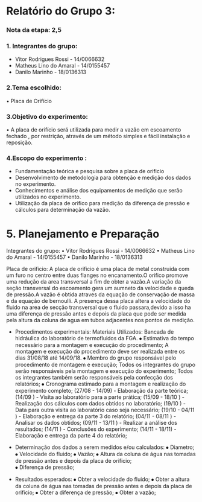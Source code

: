 # Relatório do Grupo 3: #

### Nota da etapa: 2,5 ###

### 1.	Integrantes do grupo: ###

  - Vitor Rodrigues Rossi - 14/0066632
  - Matheus Lino do Amaral - 14/0155457
  - Danilo Marinho - 18/0136313
  
### 2.Tema escolhido: ###
•	Placa de Orifício

### 3.Objetivo do experimento: ###
•	A placa de orifício será utilizada para medir a vazão em escoamento fechado , por restrição, através de um método simples e fácil instalação e reposição.

### 4.Escopo do experimento	: ###
- Fundamentação teórica e pesquisa sobre a placa de orificio
- Desenvolvimento de metodologia para obtenção e medição dos dados no experimento.
- Conhecimentos e análise dos equipamentos de medição que serão utilizados no experimento.
- Utilização da placa de orifico para medição da diferença de pressão e cálculos para determinação da vazão.

# 5. Planejamento e Preparação #
Integrantes do grupo:
•	Vitor Rodrigues Rossi - 14/0066632
•	Matheus Lino do Amaral - 14/0155457
•	Danilo Marinho - 18/0136313

 
 Placa de orificio:
 A placa de orificio é uma placa de metal construida com um furo no centro entre duas flanges no encanamento.O orifico promove uma redução da area transversal a fim de obter a vazão.A variação da seção transversal do escoamento gera um aumneto da velocidade e queda de pressão.A vazão é obtida atraves da equação de conservação de massa e da equação de bernoulli.
 A presença dessa placa altera a velocidade do fluido na area de secção transversal que o fluido passara,devido a isso ha uma diferença de pressão antes e depois da placa que pode ser medida pela altura da coluna de agua em tubos adjacentes nos pontos de medição.
    
 - Procedimentos experimentais:
 Materiais Utilizados:
 Bancada de hidráulica do laboratório de termofluidos da FGA.
 ⦁	Estimativa do tempo necessário para a montagem e execução do procedimento;
 A montagem e execução do procedimento deve ser realizada entre os dias 31/08/18 até 14/09/18.
 ⦁ Membro do grupo responsável pelo procedimento de montagem e execução;
 Todos os integrantes do grupo serão responsáveis pela montagem e execução do experimento;
 Todos os integrantes também serão responsáveis pela confecção dos relatórios;
 ⦁	Cronograma estimado para a montagem e realização do experimento completo;
 (27/08 - 14/09) - Elaboração da parte teórica;
 (14/09 ) - Visita ao laboratório para a parte prática;
 (15/09 - 18/10 ) -  Realização dos cálculos com dados obtidos no laboratório;
 (19/10 ) - Data para outra visita ao laboratório caso seja necessário;
 (19/10 - 04/11 ) - Elaboração e entrega da parte 3 do relatório;
 (04/11 - 08/11 ) - Analisar os dados obtidos;
 (09/11 - 13/11 ) - Realizar a análise dos resultados; 
 (14/11 ) - Conclusões do experimento;
 (14/11 - 18/11) - Elaboração e entrega da parte 4 do relatório; 
  
 - Determinação dos dados a serem medidos e/ou calculados:
 ⦁	Diametro;
 ⦁	Velocidade do fluido;
 ⦁	Vazão;
 ⦁ Altura da coluna de água  nas tomadas de pressão antes e depois da placa de orificio;	
 ⦁ Diferença de pressão; 
  - Resultados esperados:
⦁	Obter a velocidade do fluido;
⦁	Obter a altura da coluna de água nas tomadas de pressão antes e depois da placa de orificio;
⦁	Obter a diferença de pressão;
⦁	Obter a vazão;



